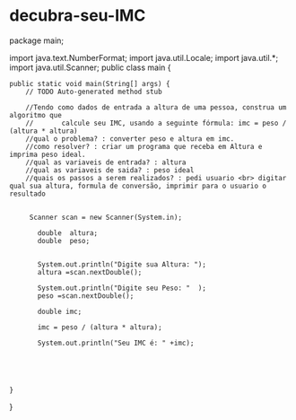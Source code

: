 # decubra-seu-IMC
package main;


import java.text.NumberFormat; 
import java.util.Locale;
import java.util.*;
import java.util.Scanner;
public class main {

	public static void main(String[] args) {
		// TODO Auto-generated method stub
	  
		//Tendo como dados de entrada a altura de uma pessoa, construa um algoritmo que 
		//       calcule seu IMC, usando a seguinte fórmula: imc = peso / (altura * altura)
		//qual o problema? : converter peso e altura em imc.
		//como resolver? : criar um programa que receba em Altura e imprima peso ideal.
		//qual as variaveis de entrada? : altura
		//qual as variaveis de saida? : peso ideal
		//quais os passos a serem realizados? : pedi usuario <br> digitar qual sua altura, formula de conversão, imprimir para o usuario o resultado
		
		
		 Scanner scan = new Scanner(System.in);
		 
		   double  altura;
		   double  peso;
		   
		     
		   System.out.println("Digite sua Altura: ");
		   altura =scan.nextDouble();
		   
		   System.out.println("Digite seu Peso: "  );
		   peso =scan.nextDouble();
		   
		   double imc;
		   
		   imc = peso / (altura * altura);
		  
		   System.out.println("Seu IMC é: " +imc);
		   
		  
		   
		    		    
		 
	}

}
